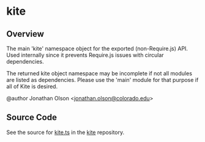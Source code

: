 # kite

## Overview

The main 'kite' namespace object for the exported (non-Require.js) API. Used internally
since it prevents Require.js issues with circular dependencies.

The returned kite object namespace may be incomplete if not all modules are listed as
dependencies. Please use the 'main' module for that purpose if all of Kite is desired.

@author Jonathan Olson &lt;jonathan.olson@colorado.edu&gt;



## Source Code

See the source for [kite.ts](https://github.com/phetsims/kite/blob/main/js/kite.ts) in the [kite](https://github.com/phetsims/kite) repository.
